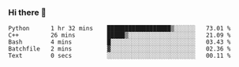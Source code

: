 ### Hi there 👋

<!--START_SECTION:waka-->

```text
Python      1 hr 32 mins    ██████████████████▒░░░░░░   73.01 %
C++         26 mins         █████▒░░░░░░░░░░░░░░░░░░░   21.09 %
Bash        4 mins          █░░░░░░░░░░░░░░░░░░░░░░░░   03.43 %
Batchfile   2 mins          ▓░░░░░░░░░░░░░░░░░░░░░░░░   02.36 %
Text        0 secs          ░░░░░░░░░░░░░░░░░░░░░░░░░   00.11 %
```

<!--END_SECTION:waka-->
